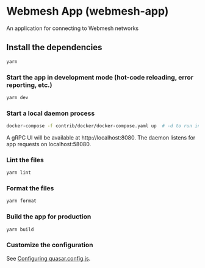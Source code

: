 # Webmesh App (webmesh-app)

An application for connecting to Webmesh networks

## Install the dependencies

```bash
yarn
```

### Start the app in development mode (hot-code reloading, error reporting, etc.)

```bash
yarn dev
```

### Start a local daemon process

```bash
docker-compose -f contrib/docker/docker-compose.yaml up  # -d to run in background
```

A gRPC UI will be available at http://localhost:8080.
The daemon listens for app requests on localhost:58080.

### Lint the files

```bash
yarn lint
```

### Format the files

```bash
yarn format
```

### Build the app for production

```bash
yarn build
```

### Customize the configuration

See [Configuring quasar.config.js](https://v2.quasar.dev/quasar-cli-vite/quasar-config-js).
